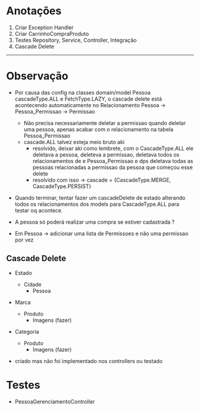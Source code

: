 # Anotações


1. Criar Exception Handler
2. Criar CarrinhoCompraProduto
3. Testes Repository, Service, Controller, Integração 
4. Cascade Delete

-------------------

# Observação

- Por causa das config na classes domain/model Pessoa cascadeType.ALL e FetchType.LAZY, o cascade delete está acontecendo automaticamente no Relacionamento Pessoa -> Pessoa_Permissao -> Permissao
  - Não precisa necessariamente deletar a permissao quando deletar uma pessoa, apenas acabar com o relacionamento na tabela Pessoa_Permissao
  - cascade.ALL talvez esteja meio bruto aki
    - resolvido, deixar aki como lembrete, com o CascadeType.ALL ele deletava a pessoa, deleteva a permissao, deletava todos os relacionamentos de e Pessoa_Permissao e dps deletava todas as pessoas relacionadas a permissao da pessoa que começou esse delete
    - resolvido com isso -> cascade = {CascadeType.MERGE, CascadeType.PERSIST}

- Quando terminar, tentar fazer um cascadeDelete de estado alterando todos os relacionamentos dos models para CascadeType.ALL para testar oq acontece.
 
- A pessoa só poderá realizar uma compra se estiver cadastrada ?
- Em Pessoa -> adicionar uma lista de Permissoes e não uma permissao por vez


## Cascade Delete

- Estado
  - Cidade
    - Pessoa

- Marca
  - Produto
    - Imagens (fazer) 

- Categoria
  - Produto
    - Imagens (fazer)

- criado mas não foi implementado nos controllers ou testado

# Testes

- PessoaGerenciamentoController
